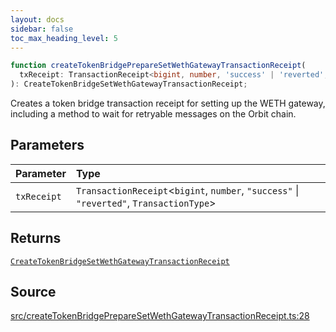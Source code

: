 ```yaml
---
layout: docs
sidebar: false
toc_max_heading_level: 5
---
```


```ts
function createTokenBridgePrepareSetWethGatewayTransactionReceipt(
  txReceipt: TransactionReceipt<bigint, number, 'success' | 'reverted', TransactionType>,
): CreateTokenBridgeSetWethGatewayTransactionReceipt;
```

Creates a token bridge transaction receipt for setting up the WETH gateway,
including a method to wait for retryable messages on the Orbit chain.

## Parameters

| Parameter   | Type                                                                                       |
| :---------- | :----------------------------------------------------------------------------------------- |
| `txReceipt` | `TransactionReceipt`\<`bigint`, `number`, `"success"` \| `"reverted"`, `TransactionType`\> |

## Returns

[`CreateTokenBridgeSetWethGatewayTransactionReceipt`](../type-aliases/CreateTokenBridgeSetWethGatewayTransactionReceipt.md)

## Source

[src/createTokenBridgePrepareSetWethGatewayTransactionReceipt.ts:28](https://github.com/OffchainLabs/arbitrum-orbit-sdk/blob/9d5595a042e42f7d6b9af10a84816c98ea30f330/src/createTokenBridgePrepareSetWethGatewayTransactionReceipt.ts#L28)
